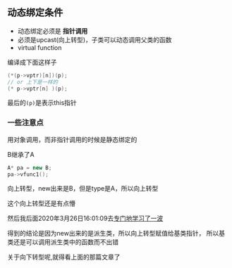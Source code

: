 ## 动态绑定条件
- 动态绑定必须是 **指针调用**
- 必须是upcast(向上转型)，子类可以动态调用父类的函数
- virtual function

编译成下面这样子
```cpp
(*(p->vptr)[n])(p);
// or 上下是一样的
(* p->vptr[n] )(p);
```

最后的`(p)`是表示this指针

### 一些注意点

用对象调用，而非指针调用的时候是静态绑定的

B继承了A
```cpp
A* pa = new B;
pa->vfunc1();
```
向上转型，new出来是B，但是type是A，所以向上转型

这个向上转型还是有点懵

然后我后面2020年3月26日16:01:09去[专门地学习了一波](https://blog.csdn.net/neve_give_up_dan/article/details/105121373)

得到的结论是因为new出来的是派生类，所以向上转型赋值给基类指针，
所以基类还是可以调用派生类中的函数而不出错

关于向下转型呢,就得看上面的那篇文章了
